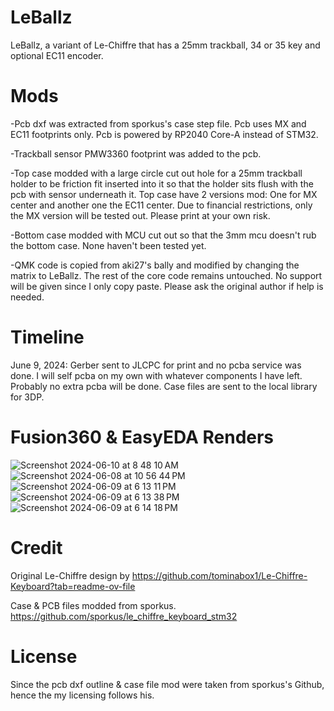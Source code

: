 # LeBallz
LeBallz, a variant of Le-Chiffre that has a 25mm trackball, 34 or 35 key and optional EC11 encoder.

# Mods
-Pcb dxf was extracted from sporkus's case step file. Pcb uses MX and EC11 footprints only. Pcb is powered by RP2040 Core-A instead of STM32. 

-Trackball sensor PMW3360 footprint was added to the pcb.

-Top case modded with a large circle cut out hole for a 25mm trackball holder to be friction fit inserted into it so that the holder sits flush with the pcb with sensor underneath it.  Top case have 2 versions mod: One for MX center and another one the EC11 center. Due to financial restrictions, only the MX version will be tested out. Please print at your own risk.

-Bottom case modded with MCU cut out so that the 3mm mcu doesn't rub the bottom case. None haven't been tested yet. 

-QMK code is copied from aki27's bally and modified by changing the matrix to LeBallz. The rest of the core code remains untouched. No support will be given since I only copy paste. Please ask the original author if help is needed.

# Timeline
June 9, 2024: Gerber sent to JLCPC for print and no pcba service was done. I will self pcba on my own with whatever components I have left. Probably no extra pcba will be done. Case files are sent to the local library for 3DP.

# Fusion360 & EasyEDA Renders

![Screenshot 2024-06-10 at 8 48 10 AM](https://github.com/protieusz/LeBallz/assets/118025702/f6aacd01-3b04-4b44-97b9-329c6fb0066c)
![Screenshot 2024-06-08 at 10 56 44 PM](https://github.com/protieusz/LeBallz/assets/118025702/fefbf7b6-34a4-45d8-b7fa-9dedd347316e)
![Screenshot 2024-06-09 at 6 13 11 PM](https://github.com/protieusz/LeBallz/assets/118025702/7db2d55c-6dab-41c9-b44f-42f26aa4bfbb)
![Screenshot 2024-06-09 at 6 13 38 PM](https://github.com/protieusz/LeBallz/assets/118025702/b742727d-61f4-4a21-b0a3-cba10b56c080)
![Screenshot 2024-06-09 at 6 14 18 PM](https://github.com/protieusz/LeBallz/assets/118025702/c4a239a4-ebe7-454a-af3b-c67791452a9c)

# Credit

Original Le-Chiffre design by https://github.com/tominabox1/Le-Chiffre-Keyboard?tab=readme-ov-file

Case & PCB files modded from sporkus. https://github.com/sporkus/le_chiffre_keyboard_stm32

# License
Since the pcb dxf outline & case file mod were taken from sporkus's Github, hence the my licensing follows his.
